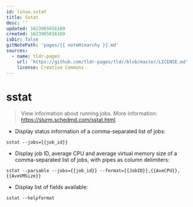 ```yaml
---
id: linux.sstat
title: Sstat
desc: ''
updated: 1623965016169
created: 1623965016169
isDir: false
gitNotePath: 'pages/{{ noteHiearchy }}.md'
sources:
  - name: tldr-pages
    url: 'https://github.com/tldr-pages/tldr/blob/master/LICENSE.md'
    license: Creative Commons
---
```

# sstat

> View information about running jobs.
> More information: <https://slurm.schedmd.com/sstat.html>.

- Display status information of a comma-separated list of jobs:

`sstat --jobs={{job_id}}`

- Display job ID, average CPU and average virtual memory size of a comma-separated list of jobs, with pipes as column delimiters:

`sstat --parsable --jobs={{job_id}} --format={{JobID}},{{AveCPU}},{{AveVMSize}}`

- Display list of fields available:

`sstat --helpformat`

